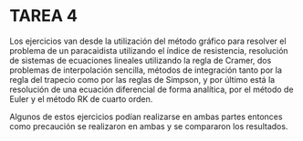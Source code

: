 # TAREA 4

Los ejercicios van desde la utilización del método gráfico para resolver el problema de un paracaidista utilizando el índice de resistencia, resolución de sistemas de ecuaciones lineales utilizando la regla de Cramer, dos problemas de interpolación sencilla, métodos de integración tanto por la regla del trapecio como por las reglas de Simpson, y por último está la resolución de una ecuación diferencial de forma analítica, por el método de Euler y el método RK de cuarto orden.

Algunos de estos ejercicios podían realizarse en ambas partes entonces como precaución se realizaron en ambas y se compararon los resultados.
